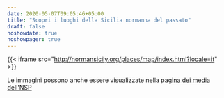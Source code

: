 ```yaml
---
date: 2020-05-07T09:05:46+05:00
title: "Scopri i luoghi della Sicilia normanna del passato"
draft: false
noshowdate: true
noshowpager: true
---
```

{{< iframe src="http://normansicily.org/places/map/index.html?locale=it" >}}

Le immagini possono anche essere visualizzate nella [pagina dei media dell'NSP](http://media.normansicily.org/) 
